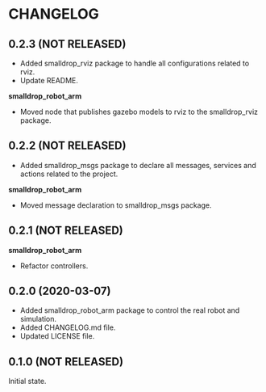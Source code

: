 # CHANGELOG

## 0.2.3 (NOT RELEASED)

- Added smalldrop_rviz package to handle all configurations related to rviz.
- Update README.

**smalldrop_robot_arm**

- Moved node that publishes gazebo models to rviz to the smalldrop_rviz package.

## 0.2.2 (NOT RELEASED)

- Added smalldrop_msgs package to declare all messages, services and actions related to the project.

**smalldrop_robot_arm**

- Moved message declaration to smalldrop_msgs package.

## 0.2.1 (NOT RELEASED)

**smalldrop_robot_arm**

- Refactor controllers.

## 0.2.0 (2020-03-07)

- Added smalldrop_robot_arm package to control the real robot and simulation.
- Added CHANGELOG.md file.
- Updated LICENSE file.

## 0.1.0 (NOT RELEASED)

Initial state.